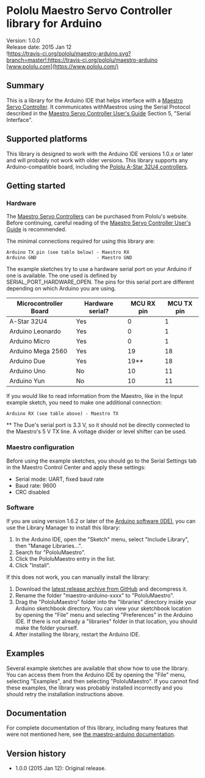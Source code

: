 # Pololu Maestro Servo Controller library for Arduino

Version: 1.0.0<br/>
Release date: 2015 Jan 12<br/>
!https://travis-ci.org/pololu/maestro-arduino.svg?branch=master!:https://travis-ci.org/pololu/maestro-arduino
[www.pololu.com](https://www.pololu.com/)

## Summary

This is a library for the Arduino IDE that helps interface with a
[Maestro Servo Controller](https://www.pololu.com/maestro). It communicates
withMaestros using the Serial Protocol described in the
[Maestro Servo Controller User's Guide](https://www.pololu.com/docs/0J40)
Section 5, "Serial Interface".

## Supported platforms

This library is designed to work with the Arduino IDE versions 1.0.x or later
and will probably not work with older versions. This library supports any
Arduino-compatible board, including the
[Pololu A-Star 32U4 controllers](https://www.pololu.com/category/149/a-star-programmable-controllers).

## Getting started

### Hardware

The [Maestro Servo Controllers](httops://www.pololu.com/maestro) can be
purchased from Pololu's website. Before continuing, careful reading of the
[Maestro Servo Controller User's Guide](https://www.pololu.com/docs/0J40) is
recommended.

The minimal connections required for using this library are:

    Arduino TX pin (see table below) - Maestro RX
    Arduino GND                      - Maestro GND

The example sketches try to use a hardware serial port on your Arduino if one is
available. The one used is defined by SERIAL_PORT_HARDWARE_OPEN. The pins for
this serial port are different depending on which Arduino you are using.

| Microcontroller Board | Hardware serial? | MCU RX pin | MCU TX pin |
|-----------------------|------------------|------------|------------|
| A-Star 32U4           |        Yes       |      0     |      1     |
| Arduino Leonardo      |        Yes       |      0     |      1     |
| Arduino Micro         |        Yes       |      0     |      1     |
| Arduino Mega 2560     |        Yes       |     19     |     18     |
| Arduino Due           |        Yes       |     19**   |     18     |
| Arduino Uno           |        No        |     10     |     11     |
| Arduino Yun           |        No        |     10     |     11     |

If you would like to read information from the Maestro, like in the Input
example sketch, you need to make one additional connection:

    Arduino RX (see table above) - Maestro TX

** The Due's serial port is 3.3&nbsp;V, so it should not be directly connected
to the Maestro's 5&nbsp;V TX line. A voltage divider or level shifter can be
used.

### Maestro configuration

Before using the example sketches, you should go to the Serial Settings tab in
the Maestro Control Center and apply these settings:

* Serial mode: UART, fixed baud rate
* Baud rate: 9600
* CRC disabled

### Software

If you are using version 1.6.2 or later of the
[Arduino software (IDE)](http://www.arduino.cc/en/Main/Software), you can use
the Library Manager to install this library:

1. In the Arduino IDE, open the "Sketch" menu, select "Include Library", then
   "Manage Libraries...".
2. Search for "PololuMaestro".
3. Click the PololuMaestro entry in the list.
4. Click "Install".

If this does not work, you can manually install the library:

1. Download the
   [latest release archive from GitHub](https://github.com/pololu/maestro-arduino/releases)
   and decompress it.
2. Rename the folder "maestro-arduino-xxxx" to "PololuMaestro".
3. Drag the "PololuMaestro" folder into the "libraries" directory inside your
   Arduino sketchbook directory. You can view your sketchbook location by
   opening the "File" menu and selecting "Preferences" in the Arduino IDE. If
   there is not already a "libraries" folder in that location, you should make
   the folder yourself.
4. After installing the library, restart the Arduino IDE.

## Examples

Several example sketches are available that show how to use the library. You can
access them from the Arduino IDE by opening the "File" menu, selecting
"Examples", and then selecting "PololuMaestro". If you cannot find these
examples, the library was probably installed incorrectly and you should retry
the installation instructions above.

## Documentation

For complete documentation of this library, including many features that were
not mentioned here, see
[the maestro-arduino documentation](https://pololu.github.io/maestro-arduino/).

## Version history

* 1.0.0 (2015 Jan 12): Original release.

